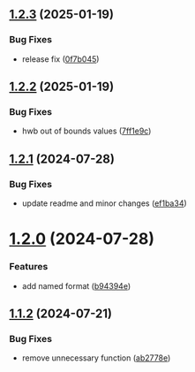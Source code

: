 ## [1.2.3](https://github.com/jeronimoek/color-translate/compare/v1.2.2...v1.2.3) (2025-01-19)


### Bug Fixes

* release fix ([0f7b045](https://github.com/jeronimoek/color-translate/commit/0f7b0453d21458c1545dd6d5352447bc0633f91c))



## [1.2.2](https://github.com/jeronimoek/color-translate/compare/v1.2.1...v1.2.2) (2025-01-19)


### Bug Fixes

* hwb out of bounds values ([7ff1e9c](https://github.com/jeronimoek/color-translate/commit/7ff1e9c96c4610081e8d6102ed0a3fc9be4a4106))



## [1.2.1](https://github.com/jeronimoek/color-translate/compare/v1.2.0...v1.2.1) (2024-07-28)


### Bug Fixes

* update readme and minor changes ([ef1ba34](https://github.com/jeronimoek/color-translate/commit/ef1ba34796a96c79ec88020cbf25f10208c9551f))



# [1.2.0](https://github.com/jeronimoek/color-translate/compare/v1.1.2...v1.2.0) (2024-07-28)


### Features

* add named format ([b94394e](https://github.com/jeronimoek/color-translate/commit/b94394e3be580c9b88947c2ffe9a34c34fefb9f4))



## [1.1.2](https://github.com/jeronimoek/color-translate/compare/v1.1.1...v1.1.2) (2024-07-21)


### Bug Fixes

* remove unnecessary function ([ab2778e](https://github.com/jeronimoek/color-translate/commit/ab2778e08aeddfe6522b132b1a48994f74800c34))



